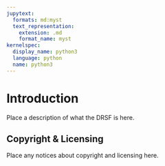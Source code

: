 ```yaml
---
jupytext:
  formats: md:myst
  text_representation:
    extension: .md
    format_name: myst
kernelspec:
  display_name: python3
  language: python
  name: python3
---
```


# Introduction

Place a description of what the DRSF is here.


## Copyright & Licensing

Place any notices about copyright and licensing here.